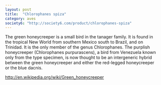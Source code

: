 ```yaml
---
layout: post
title:  "Chlorophanes spiza"
category: aves
society6: "http://society6.com/product/chlorophanes-spiza"
---
```


The green honeycreeper is a small bird in the tanager family. It is found in the tropical New World from southern Mexico south to Brazil, and on Trinidad. It is the only member of the genus Chlorophanes. The purplish honeycreeper (Chlorophanes purpurascens), a bird from Venezuela known only from the type specimen, is now thought to be an intergeneric hybrid between the green honeycreeper and either the red-legged honeycreeper or the blue dacnis.

http://en.wikipedia.org/wiki/Green_honeycreeper
